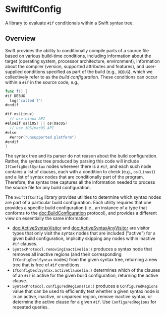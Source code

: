 # SwiftIfConfig

A library to evaluate `#if` conditionals within a Swift syntax tree.

## Overview

Swift provides the ability to conditionally compile parts of a source file based on various build-time conditions, including information about the target (operating system, processor architecture, environment), information about the compiler (version, supported attributes and features), and user-supplied conditions specified as part of the build (e.g., `DEBUG`), which we collectively refer to as the *build configuration*. These conditions can occur within a `#if` in the source code, e.g.,

```swift
func f() {
#if DEBUG
  log("called f")
#endif

#if os(Linux)
  // use Linux API
#elseif os(iOS) || os(macOS)
  // use iOS/macOS API
#else
  #error("unsupported platform")
#endif
}
```

The syntax tree and its parser do not reason about the build configuration. Rather, the syntax tree produced by parsing this code will include `IfConfigDeclSyntax` nodes wherever there is a `#if`, and each such node contains a list of clauses, each with a condition to check (e.g., `os(Linux)`) and a list of syntax nodes that are conditionally part of the program. Therefore, the syntax tree captures all the information needed to process the source file for any build configuration.

The `SwiftIfConfig` library provides utilities to determine which syntax nodes are part of a particular build configuration. Each utility requires that one provides a specific build configuration (i.e., an instance of a type that conforms to the <doc:BuildConfiguration> protocol), and provides a different view on essentially the same information:

* <doc:ActiveSyntaxVisitor> and <doc:ActiveSyntaxAnyVisitor> are visitor types that only visit the syntax nodes that are included ("active") for a given build configuration, implicitly skipping any nodes within inactive `#if` clauses.
* `SyntaxProtocol.removingInactive(in:)` produces a syntax node that removes all inactive regions (and their corresponding `IfConfigDeclSyntax` nodes) from the given syntax tree, returning a new tree that is free of `#if` conditions.
* `IfConfigDeclSyntax.activeClause(in:)` determines which of the clauses of an `#if` is active for the given build configuration, returning the active clause.
* `SyntaxProtocol.configuredRegions(in:)` produces a `ConfiguredRegions` value that can be used to efficiently test whether a given syntax node is in an active, inactive, or unparsed region, remove inactive syntax, or determine the
    active clause for a given `#if`. Use `ConfiguredRegions` for repeated queries.
